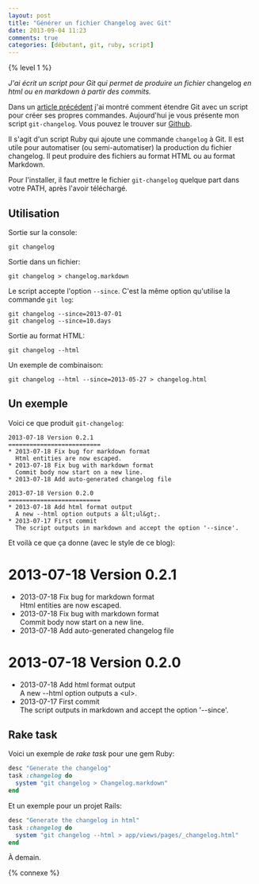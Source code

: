 ```yaml
---
layout: post
title: "Générer un fichier Changelog avec Git"
date: 2013-09-04 11:23
comments: true
categories: [débutant, git, ruby, script]
---
```


{% level 1 %}

*J'ai écrit un script pour Git qui permet de produire un fichier*
changelog
*en html ou en markdown à partir des commits.*

<!-- more -->

Dans un
[article précédent](http://lkdjiin.github.io/blog/2013/07/18/comment-etendre-git-avec-ses-propres-scripts-la-suite/)
j'ai montré comment étendre Git avec un script pour créer ses propres
commandes. Aujourd'hui je vous présente mon script `git-changelog`.
Vous pouvez le trouver sur
[Github](https://github.com/lkdjiin/git-changelog).

Il s'agit d'un script Ruby qui ajoute une commande `changelog` à Git.
Il est utile pour automatiser (ou semi-automatiser) la production du
fichier changelog. Il peut produire des fichiers au format HTML ou au
format Markdown.

Pour l'installer, il faut mettre le fichier `git-changelog` quelque part
dans votre PATH, après l'avoir téléchargé.

Utilisation
----------
Sortie sur la console:

    git changelog

Sortie dans un fichier:

    git changelog > changelog.markdown

Le script accepte l'option `--since`. C'est la même option qu'utilise la
commande `git log`:

    git changelog --since=2013-07-01
    git changelog --since=10.days

Sortie au format HTML:

    git changelog --html

Un exemple de combinaison:

    git changelog --html --since=2013-05-27 > changelog.html

Un exemple
----------

Voici ce que produit `git-changelog`:

    2013-07-18 Version 0.2.1  
    ==========================
    * 2013-07-18 Fix bug for markdown format  
      Html entities are now escaped.
    * 2013-07-18 Fix bug with markdown format  
      Commit body now start on a new line.
    * 2013-07-18 Add auto-generated changelog file  

    2013-07-18 Version 0.2.0  
    ==========================
    * 2013-07-18 Add html format output  
      A new --html option outputs a &lt;ul&gt;.
    * 2013-07-17 First commit  
      The script outputs in markdown and accept the option '--since'.

Et voilà ce que ça donne (avec le style de ce blog):

2013-07-18 Version 0.2.1  
==========================
* 2013-07-18 Fix bug for markdown format  
  Html entities are now escaped.
* 2013-07-18 Fix bug with markdown format  
  Commit body now start on a new line.
* 2013-07-18 Add auto-generated changelog file  

2013-07-18 Version 0.2.0  
==========================
* 2013-07-18 Add html format output  
  A new --html option outputs a &lt;ul&gt;.
* 2013-07-17 First commit  
  The script outputs in markdown and accept the option '--since'.

Rake task
---------

Voici un exemple de *rake task* pour une gem Ruby:

``` ruby
desc "Generate the changelog"
task :changelog do
  system "git changelog > Changelog.markdown"
end
```

Et un exemple pour un projet Rails:

``` ruby lib/tasks/changelog.rake
desc "Generate the changelog in html"
task :changelog do
  system "git changelog --html > app/views/pages/_changelog.html"
end
```

À demain.

{% connexe %}
